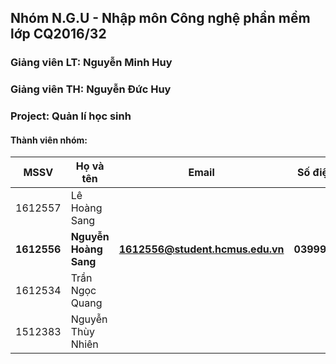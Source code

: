## Nhóm N.G.U - Nhập môn Công nghệ phần mềm lớp CQ2016/32 
### Giảng viên LT: Nguyễn Minh Huy
### Giảng viên TH: Nguyễn Đức Huy
### Project: Quản lí học sinh
#### Thành viên nhóm:
| MSSV | Họ và tên | Email | Số điện thoại |
|--- | --- | --- | --- |
| 1612557 | Lê Hoàng Sang | | |
| **1612556** | **Nguyễn Hoàng Sang** | **1612556@student.hcmus.edu.vn** | **03999029922** |
| 1612534 | Trần Ngọc Quang | | |
| 1512383 | Nguyễn Thùy Nhiên | | |
